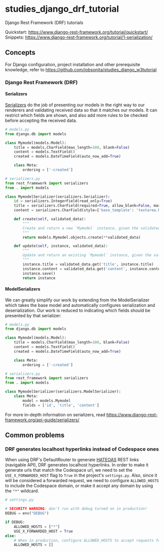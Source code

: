 # studies_django_drf_tutorial

Django Rest Framework (DRF) tutorials

Quickstart: https://www.django-rest-framework.org/tutorial/quickstart/  
Snippets: https://www.django-rest-framework.org/tutorial/1-serialization/

## Concepts

For Django configuration, project installation and other prerequisite knowledge, refer to https://github.com/jobsonita/studies_django_w3tutorial

### Django Rest Framework (DRF)

#### Serializers

[Serializers](https://www.django-rest-framework.org/api-guide/serializers/) do the job of presenting our models in the right way to our renderers and validating received data so that it matches our models. It can restrict which fields are shown, and also add more rules to be checked before accepting the received data.

```python
# models.py
from django.db import models

class Mymodel(models.Model):
    title = models.CharField(max_length=100, blank=False)
    content = models.TextField()
    created = models.DateTimeField(auto_now_add=True)

    class Meta:
        ordering = ['-created']

# serializers.py
from rest_framework import serializers
from . import models

class MymodelSerializer(serializers.Serializer):
    id = serializers.IntegerField(read_only=True)
    title = serializers.CharField(required=True, allow_blank=False, max_length=100)
    content = serializers.CharField(style={'base_template': 'textarea.html'})

    def create(self, validated_data):
        """
        Create and return a new `Mymodel` instance, given the validated data.
        """
        return models.Mymodel.objects.create(**validated_data)

    def update(self, instance, validated_data):
        """
        Update and return an existing `Mymodel` instance, given the validated data.
        """
        instance.title = validated_data.get('title', instance.title)
        instance.content = validated_data.get('content', instance.content)
        instance.save()
        return instance
```

#### ModelSerializers

We can greatly simplify our work by extending from the ModelSerializer which takes the base model and automatically configures serialization and deserialization. Our work is reduced to indicating which fields should be presented by that serializer:

```python
# models.py
from django.db import models

class Mymodel(models.Model):
    title = models.CharField(max_length=100, blank=False)
    content = models.TextField()
    created = models.DateTimeField(auto_now_add=True)

    class Meta:
        ordering = ['-created']

# serializers.py
from rest_framework import serializers
from . import models

class MymodelSerializer(serializers.ModelSerializer):
    class Meta:
        model = models.Mymodel
        fields = ['id', 'title', 'content']
```

For more in-depth information on serializers, read https://www.django-rest-framework.org/api-guide/serializers/

## Common problems

### DRF generates localhost hyperlinks instead of Codespace ones

When using DRF's DefaultRouter to generate [HATEOAS](https://en.wikipedia.org/wiki/HATEOAS) REST links (navigable API), DRF generates localhost hyperlinks. In order to make it generate urls that match the Codespace url, we need to set the `USE_X_FORWARDED_HOST` flag to `True` in the project's `settings.py`. Also, since it will be considered a forwarded request, we need to configure `ALLOWED_HOSTS` to include the Codespace domain, or make it accept any domain by using the `"*"` wildcard.

```python
# settings.py

# SECURITY WARNING: don't run with debug turned on in production!
DEBUG = env("DEBUG")

if DEBUG:
    ALLOWED_HOSTS = ["*"]
    USE_X_FORWARDED_HOST = True
else:
    # When in production, configure ALLOWED_HOSTS to accept requests forwarded from the domain where your website is hosted
    ALLOWED_HOSTS = []
```
